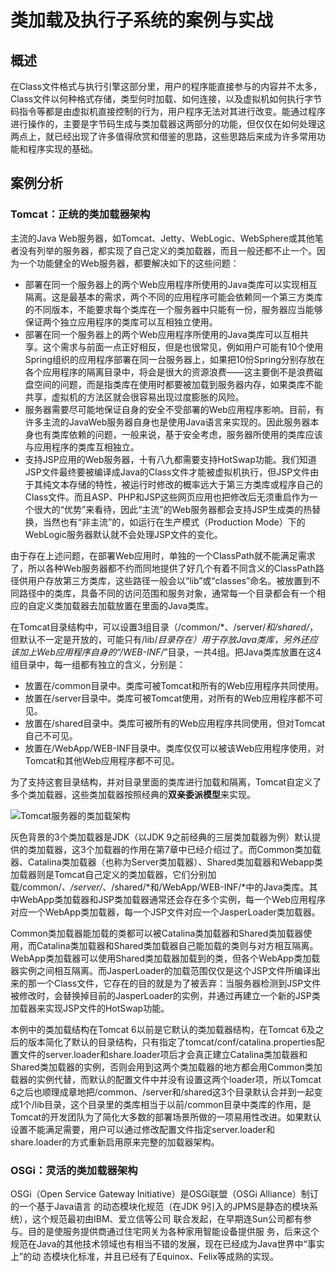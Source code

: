 # 类加载及执行子系统的案例与实战

## 概述

在Class文件格式与执行引擎这部分里，用户的程序能直接参与的内容并不太多，Class文件以何种格式存储，类型何时加载、如何连接，以及虚拟机如何执行字节码指令等都是由虚拟机直接控制的行为，用户程序无法对其进行改变。能通过程序进行操作的，主要是字节码生成与类加载器这两部分的功能，但仅仅在如何处理这两点上，就已经出现了许多值得欣赏和借鉴的思路，这些思路后来成为许多常用功能和程序实现的基础。

## 案例分析

### Tomcat：正统的类加载器架构

主流的Java Web服务器，如Tomcat、Jetty、WebLogic、WebSphere或其他笔者没有列举的服务器，都实现了自己定义的类加载器，而且一般还都不止一个。因为一个功能健全的Web服务器，都要解决如下的这些问题：

- 部署在同一个服务器上的两个Web应用程序所使用的Java类库可以实现相互隔离。这是最基本的需求，两个不同的应用程序可能会依赖同一个第三方类库的不同版本，不能要求每个类库在一个服务器中只能有一份，服务器应当能够保证两个独立应用程序的类库可以互相独立使用。
- 部署在同一个服务器上的两个Web应用程序所使用的Java类库可以互相共享。这个需求与前面一点正好相反，但是也很常见，例如用户可能有10个使用Spring组织的应用程序部署在同一台服务器上，如果把10份Spring分别存放在各个应用程序的隔离目录中，将会是很大的资源浪费——这主要倒不是浪费磁盘空间的问题，而是指类库在使用时都要被加载到服务器内存，如果类库不能共享，虚拟机的方法区就会很容易出现过度膨胀的风险。
- 服务器需要尽可能地保证自身的安全不受部署的Web应用程序影响。目前，有许多主流的JavaWeb服务器自身也是使用Java语言来实现的。因此服务器本身也有类库依赖的问题，一般来说，基于安全考虑，服务器所使用的类库应该与应用程序的类库互相独立。
- 支持JSP应用的Web服务器，十有八九都需要支持HotSwap功能。我们知道JSP文件最终要被编译成Java的Class文件才能被虚拟机执行，但JSP文件由于其纯文本存储的特性，被运行时修改的概率远大于第三方类库或程序自己的Class文件。而且ASP、PHP和JSP这些网页应用也把修改后无须重启作为一个很大的“优势”来看待，因此“主流”的Web服务器都会支持JSP生成类的热替换，当然也有“非主流”的，如运行在生产模式（Production Mode）下的WebLogic服务器默认就不会处理JSP文件的变化。

由于存在上述问题，在部署Web应用时，单独的一个ClassPath就不能满足需求了，所以各种Web服务器都不约而同地提供了好几个有着不同含义的ClassPath路径供用户存放第三方类库，这些路径一般会以“lib”或“classes”命名。被放置到不同路径中的类库，具备不同的访问范围和服务对象，通常每一个目录都会有一个相应的自定义类加载器去加载放置在里面的Java类库。

在Tomcat目录结构中，可以设置3组目录（/common/*、/server/*和/shared/*，但默认不一定是开放的，可能只有/lib/*目录存在）用于存放Java类库，另外还应该加上Web应用程序自身的“/WEB-INF/*”目录，一共4组。把Java类库放置在这4组目录中，每一组都有独立的含义，分别是：

- 放置在/common目录中。类库可被Tomcat和所有的Web应用程序共同使用。
- 放置在/server目录中。类库可被Tomcat使用，对所有的Web应用程序都不可见。
- 放置在/shared目录中。类库可被所有的Web应用程序共同使用，但对Tomcat自己不可见。
- 放置在/WebApp/WEB-INF目录中。类库仅仅可以被该Web应用程序使用，对Tomcat和其他Web应用程序都不可见。
  
为了支持这套目录结构，并对目录里面的类库进行加载和隔离，Tomcat自定义了多个类加载器，这些类加载器按照经典的**双亲委派模型**来实现。

![Tomcat服务器的类加载架构](https://docs-r2.hanhan12.cc/Java/JVM/UTJVM/jvm9-1.jpg)

灰色背景的3个类加载器是JDK（以JDK 9之前经典的三层类加载器为例）默认提供的类加载器，这3个加载器的作用在第7章中已经介绍过了。而Common类加载器、Catalina类加载器（也称为Server类加载器）、Shared类加载器和Webapp类加载器则是Tomcat自己定义的类加载器，它们分别加载/common/*、/server/*、/shared/*和/WebApp/WEB-INF/*中的Java类库。其中WebApp类加载器和JSP类加载器通常还会存在多个实例，每一个Web应用程序对应一个WebApp类加载器，每一个JSP文件对应一个JasperLoader类加载器。

Common类加载器能加载的类都可以被Catalina类加载器和Shared类加载器使用，而Catalina类加载器和Shared类加载器自己能加载的类则与对方相互隔离。WebApp类加载器可以使用Shared类加载器加载到的类，但各个WebApp类加载器实例之间相互隔离。而JasperLoader的加载范围仅仅是这个JSP文件所编译出来的那一个Class文件，它存在的目的就是为了被丢弃：当服务器检测到JSP文件被修改时，会替换掉目前的JasperLoader的实例，并通过再建立一个新的JSP类加载器来实现JSP文件的HotSwap功能。

本例中的类加载结构在Tomcat 6以前是它默认的类加载器结构，在Tomcat 6及之后的版本简化了默认的目录结构，只有指定了tomcat/conf/catalina.properties配置文件的server.loader和share.loader项后才会真正建立Catalina类加载器和Shared类加载器的实例，否则会用到这两个类加载器的地方都会用Common类加载器的实例代替，而默认的配置文件中并没有设置这两个loader项，所以Tomcat 6之后也顺理成章地把/common、/server和/shared这3个目录默认合并到一起变成1个/lib目录，这个目录里的类库相当于以前/common目录中类库的作用，是Tomcat的开发团队为了简化大多数的部署场景所做的一项易用性改进。如果默认设置不能满足需要，用户可以通过修改配置文件指定server.loader和share.loader的方式重新启用原来完整的加载器架构。

### OSGi：灵活的类加载器架构

OSGi（Open Service Gateway Initiative）是OSGi联盟（OSGi Alliance）制订的一个基于Java语言
的动态模块化规范（在JDK 9引入的JPMS是静态的模块系统），这个规范最初由IBM、爱立信等公司
联合发起，在早期连Sun公司都有参与。目的是使服务提供商通过住宅网关为各种家用智能设备提供服
务，后来这个规范在Java的其他技术领域也有相当不错的发展，现在已经成为Java世界中“事实上”的动
态模块化标准，并且已经有了Equinox、Felix等成熟的实现。

